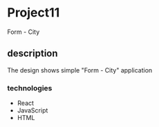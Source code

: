 # Project11
Form - City
## description
The design shows simple "Form - City" application
### technologies
+ React
+ JavaScript
+ HTML

